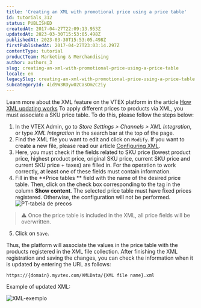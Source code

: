 ```yaml
---
title: 'Creating an XML with promotional price using a price table'
id: tutorials_312
status: PUBLISHED
createdAt: 2017-04-27T22:09:13.953Z
updatedAt: 2023-03-30T15:53:05.498Z
publishedAt: 2023-03-30T15:53:05.498Z
firstPublishedAt: 2017-04-27T23:03:14.297Z
contentType: tutorial
productTeam: Marketing & Merchandising
author: authors_3
slug: creating-an-xml-with-promotional-price-using-a-price-table
locale: en
legacySlug: creating-an-xml-with-promotional-price-using-a-price-table
subcategoryId: 4id9W3RDyw02CasOm2C2iy
---
```


Learn more about the XML feature on the VTEX platform in the article [How XML updating works](https://help.vtex.com/en/tutorial/understanding-the-updating-of-the-xml--tutorials_297)
To apply different prices to products via XML, you must associate a SKU price table. To do this, please follow the steps below:

  1. In the VTEX Admin, go to *Store Settings > Channels > XML Integration*, or type *XML Integration* in the search bar at the top of the page.
  2. Find the XML file you want to edit and click on `Modify`. If you want to create a new file, please read our article [Configuring XML](https://help.vtex.com/en/tutorial/configuring-xml--tutorials_242).
  3. Here, you must check if the fields related to SKU price (lowest product price, highest product price, original SKU price, current SKU price and current SKU price + taxes) are filled in. For the operation to work correctly, at least one of these fields must contain information.
  4. Fill in the **Price tables ** field with the name of the desired price table. Then, click on the check box corresponding to the tag in the column **Show content**. The selected price table must have fixed prices registered. Otherwise, the configuration will not be performed.
![PT-tabela de precos](https://images.ctfassets.net/alneenqid6w5/3WM4imKTVz2bpddr5MO1X1/b3741b0744059913db5a9eda668f7d0f/PT-tabela_de_precos.png)
>⚠️ Once the price table is included in the XML, all price fields will be overwritten.
  5. Click on `Save`.

Thus, the platform will associate the values in the price table with the products registered in the XML file collection.
After finishing the XML registration and saving the changes, you can check the information when it is updated by entering the URL as follows:

`https://{domain}.myvtex.com/XMLData/{XML file name}.xml`

Example of updated XML:

![XML-exemplo](https://images.ctfassets.net/alneenqid6w5/6VFUKpMkQdW1mdUTn4XE77/a4d00c7382bb91d26a813eda5946a62d/XML-exemplo.png)
